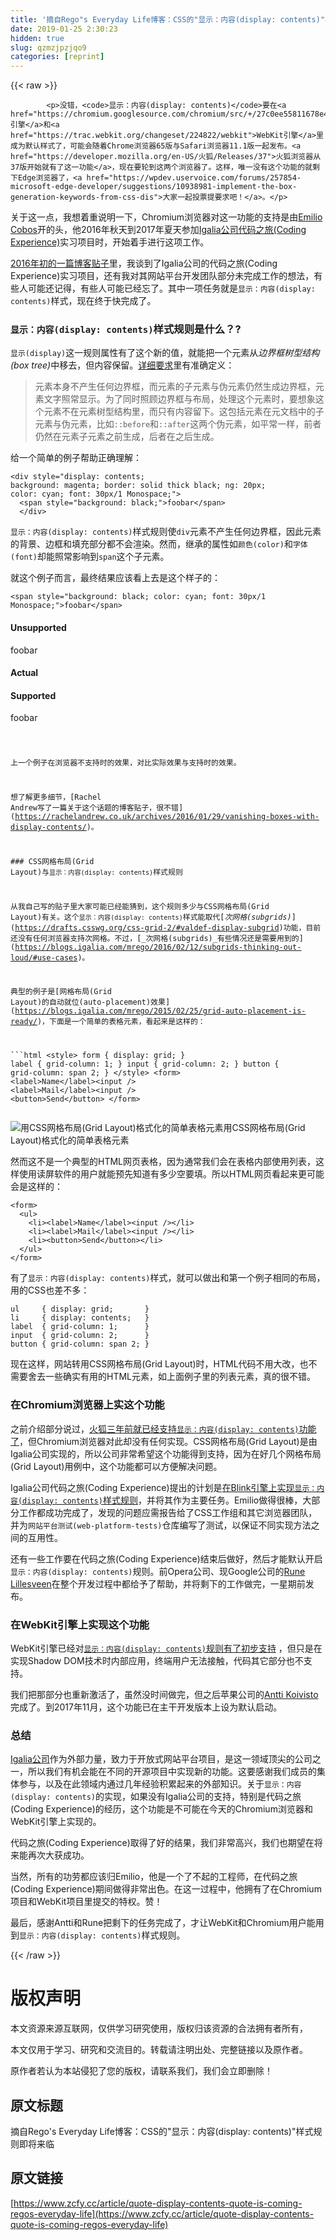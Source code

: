 ```yaml
---
title: '摘自Rego"s Everyday Life博客：CSS的"显示：内容(display: contents)"样式规则即将来临' 
date: 2019-01-25 2:30:23
hidden: true
slug: qzmzjpzjqo9
categories: [reprint]
---
```


{{< raw >}}

            <p>没错，<code>显示：内容(display: contents)</code>要在<a href="https://chromium.googlesource.com/chromium/src/+/27c0ee55811678e4896cf0a07f8c4728bd7a58f2">Blink引擎</a>和<a href="https://trac.webkit.org/changeset/224822/webkit">WebKit引擎</a>里成为默认样式了，可能会随着Chrome浏览器65版与Safari浏览器11.1版一起发布。<a href="https://developer.mozilla.org/en-US/火狐/Releases/37">火狐浏览器从37版开始就有了这一功能</a>，现在要轮到这两个浏览器了。这样，唯一没有这个功能的就剩下Edge浏览器了，<a href="https://wpdev.uservoice.com/forums/257854-microsoft-edge-developer/suggestions/10938981-implement-the-box-generation-keywords-from-css-dis">大家一起投票提要求吧！</a>。</p>
<p>关于这一点，我想着重说明一下，Chromium浏览器对这一功能的支持是由<a href="https://twitter.com/ecbos_">Emilio Cobos</a>开的头，他2016年秋天到2017年夏天参加<a href="https://www.igalia.com/about-us/coding-experience">Igalia公司代码之旅(Coding Experience)</a>实习项目时，开始着手进行这项工作。</p>
<p><a href="https://blogs.igalia.com/mrego/2016/02/25/igalia-coding-experience-on-web-engines/">2016年初的一篇博客贴子</a>里，我谈到了Igalia公司的代码之旅(Coding Experience)实习项目，还有我对其网站平台开发团队部分未完成工作的想法，有些人可能还记得，有些人可能已经忘了。其中一项任务就是<code>显示：内容(display: contents)</code>样式，现在终于快完成了。</p>
<h3><code>显示：内容(display: contents)</code>样式规则是什么？?</h3>
<p><code>显示(display)</code>这一规则属性有了这个新的值，就能把一个元素从<em>边界框树型结构(box tree)</em>中移去，但内容保留。<a href="https://drafts.csswg.org/css-display/#valdef-display-contents">详细要求</a>里有准确定义：</p>
<blockquote>
<p>元素本身不产生任何边界框，而元素的子元素与伪元素仍然生成边界框，元素文字照常显示。为了同时照顾边界框与布局，处理这个元素时，要想象这个元素不在元素树型结构里，而只有内容留下。这包括元素在元文档中的子元素与伪元素，比如<code>::before</code>和<code>::after</code>这两个伪元素，如平常一样，前者仍然在元素子元素之前生成，后者在之后生成。</p>
</blockquote>
<p>给一个简单的例子帮助正确理解：</p>
<pre><code class="hljs xml"><span class="hljs-tag">&lt;<span class="hljs-name">div</span> <span class="hljs-attr">style</span>=<span class="hljs-string">"display: contents;
background: magenta; border: solid thick black; ng: 20px;
color: cyan; font: 30px/1 Monospace;"</span>&gt;</span>
  <span class="hljs-tag">&lt;<span class="hljs-name">span</span> <span class="hljs-attr">style</span>=<span class="hljs-string">"background: black;"</span>&gt;</span>foobar<span class="hljs-tag">&lt;/<span class="hljs-name">span</span>&gt;</span>
  <span class="hljs-tag">&lt;/<span class="hljs-name">div</span>&gt;</span>
</code></pre><p><code>显示：内容(display: contents)</code>样式规则使<code>div</code>元素不产生任何边界框，因此元素的背景、边框和填充部分都不会渲染。然而，继承的属性如<code>颜色(color)</code>和<code>字体(font)</code>却能照常影响到<code>span</code>这个子元素。</p>
<p>就这个例子而言，最终结果应该看上去是这个样子的：</p>
<p><code>&lt;span style="background: black; color: cyan; font: 30px/1 Monospace;"&gt;foobar&lt;/span&gt;</code></p>
<div>

<div>

#### Unsupported

<div>foobar</div>

<p></p></div><p></p>
<div>

#### Actual

</div>

<div>

#### Supported

foobar</div>

<p></p></div><p></p>
<pre><code class="hljs http">

<span class="markdown">上一个例子在浏览器不支持时的效果，对比实际效果与支持时的效果。

想了解更多细节，[<span class="hljs-string">Rachel Andrew写了一篇关于这个话题的博客贴子，很不错</span>](<span class="hljs-link">https://rachelandrew.co.uk/archives/2016/01/29/vanishing-boxes-with-display-contents/</span>)。

<span class="hljs-section">### CSS网格布局(Grid Layout)与`显示：内容(display: contents)`样式规则</span>

从我自己写的贴子里大家可能已经能猜到，这个规则多少与CSS网格布局(Grid Layout)有关。这个<span class="hljs-code">`显示：内容(display: contents)`</span>样式能取代[<span class="hljs-string">_次网格(subgrids)_</span>](<span class="hljs-link">https://drafts.csswg.org/css-grid-2/#valdef-display-subgrid</span>)功能，目前还没有任何浏览器支持次网格。不过，[<span class="hljs-string">_次网格(subgrids)_有些情况还是需要用到的</span>](<span class="hljs-link">https://blogs.igalia.com/mrego/2016/02/12/subgrids-thinking-out-loud/#use-cases</span>)。

典型的例子是[<span class="hljs-string">网格布局(Grid Layout)的自动就位(auto-placement)效果</span>](<span class="hljs-link">https://blogs.igalia.com/mrego/2015/02/25/grid-auto-placement-is-ready/</span>)，下面是一个简单的表格元素，看起来是这样的：

<span class="hljs-code">```html
&lt;style&gt;
  form   { display:     grid;   }
  label  { grid-column: 1;      }
  input  { grid-column: 2;      }
  button { grid-column: span 2; }
&lt;/style&gt;
&lt;form&gt;
  &lt;label&gt;Name&lt;/label&gt;&lt;input /&gt;
  &lt;label&gt;Mail&lt;/label&gt;&lt;input /&gt;
  &lt;button&gt;Send&lt;/button&gt;
&lt;/form&gt;
</span></span></code></pre><p><img src="http://s3.qhres.com/static/9d299d988b482fa7.svg" alt="用CSS网格布局(Grid Layout)格式化的简单表格元素">用CSS网格布局(Grid Layout)格式化的简单表格元素</p>
<p>然而这不是一个典型的HTML网页表格，因为通常我们会在表格内部使用列表，这样使用读屏软件的用户就能预先知道有多少空要填。所以HTML网页看起来更可能会是这样的：</p>
<pre><code class="hljs xml"><span class="hljs-tag">&lt;<span class="hljs-name">form</span>&gt;</span>
  <span class="hljs-tag">&lt;<span class="hljs-name">ul</span>&gt;</span>
    <span class="hljs-tag">&lt;<span class="hljs-name">li</span>&gt;</span><span class="hljs-tag">&lt;<span class="hljs-name">label</span>&gt;</span>Name<span class="hljs-tag">&lt;/<span class="hljs-name">label</span>&gt;</span><span class="hljs-tag">&lt;<span class="hljs-name">input</span> /&gt;</span><span class="hljs-tag">&lt;/<span class="hljs-name">li</span>&gt;</span>
    <span class="hljs-tag">&lt;<span class="hljs-name">li</span>&gt;</span><span class="hljs-tag">&lt;<span class="hljs-name">label</span>&gt;</span>Mail<span class="hljs-tag">&lt;/<span class="hljs-name">label</span>&gt;</span><span class="hljs-tag">&lt;<span class="hljs-name">input</span> /&gt;</span><span class="hljs-tag">&lt;/<span class="hljs-name">li</span>&gt;</span>
    <span class="hljs-tag">&lt;<span class="hljs-name">li</span>&gt;</span><span class="hljs-tag">&lt;<span class="hljs-name">button</span>&gt;</span>Send<span class="hljs-tag">&lt;/<span class="hljs-name">button</span>&gt;</span><span class="hljs-tag">&lt;/<span class="hljs-name">li</span>&gt;</span>
  <span class="hljs-tag">&lt;/<span class="hljs-name">ul</span>&gt;</span>
<span class="hljs-tag">&lt;/<span class="hljs-name">form</span>&gt;</span>
</code></pre>
<p>有了<code>显示：内容(display: contents)</code>样式，就可以做出和第一个例子相同的布局，用的CSS也差不多：</p>
<pre><code class="hljs css"><span class="hljs-selector-tag">ul</span>     { <span class="hljs-attribute">display</span>: grid;       }
<span class="hljs-selector-tag">li</span>     { <span class="hljs-attribute">display</span>: contents;   }
<span class="hljs-selector-tag">label</span>  { <span class="hljs-attribute">grid-column</span>: <span class="hljs-number">1</span>;      }
<span class="hljs-selector-tag">input</span>  { <span class="hljs-attribute">grid-column</span>: <span class="hljs-number">2</span>;      }
<span class="hljs-selector-tag">button</span> { <span class="hljs-attribute">grid-column</span>: span <span class="hljs-number">2</span>; }
</code></pre><p>现在这样，网站转用CSS网格布局(Grid Layout)时，HTML代码不用大改，也不需要舍去一些确实有用的HTML元素，如上面例子里的列表元素，真的很不错。</p>
<h3>在Chromium浏览器上实这个功能</h3>
<p>之前介绍部分说过，<a href="https://bugzilla.mozilla.org/show_bug.cgi?id=1105369">火狐三年前就已经支持<code>显示：内容(display: contents)</code>功能了</a>，但Chromium浏览器对此却没有任何实现。CSS网格布局(Grid Layout)是由Igalia公司实现的，所以公司非常希望这个功能得到支持，因为在好几个网格布局(Grid Layout)用例中，这个功能都可以方便解决问题。</p>
<p>Igalia公司代码之旅(Coding Experience)提出的计划是<a href="https://groups.google.com/a/chromium.org/d/msg/blink-dev/nAUxrvJeNLQ/-e1zF6YkBAAJ">在Blink引擎上实现<code>显示：内容(display: contents)</code>样式规则</a>，并将其作为主要任务。Emilio做得很棒，大部分工作都成功完成了，发现的问题应需报告给了CSS工作组和其它浏览器团队，并为<code>网站平台测试(web-platform-tests)</code>仓库编写了测试，以保证不同实现方法之间的互用性。</p>
<p>还有一些工作要在代码之旅(Coding Experience)结束后做好，然后才能默认开启<code>显示：内容(display: contents)</code>规则。前Opera公司、现Google公司的<a href="https://twitter.com/runeLi">Rune Lillesveen</a>在整个开发过程中都给予了帮助，并将剩下的工作做完，一星期前发布。</p>
<h3>在WebKit引擎上实现这个功能</h3>
<p>WebKit引擎已经对<a href="https://bugs.webkit.org/show_bug.cgi?id=157477"><code>显示：内容(display: contents)</code>规则有了初步支持</a> ，但只是在实现Shadow DOM技术时内部应用，终端用户无法接触，代码其它部分也不支持。</p>
<p>我们把那部分也重新激活了，虽然没时间做完，但之后苹果公司的<a href="https://twitter.com/anttikoivisto">Antti Koivisto</a>完成了。到2017年11月，这个功能已在主干开发版本上设为默认启动。</p>
<h3>总结</h3>
<p><a href="https://www.igalia.com/">Igalia公司</a>作为外部力量，致力于开放式网站平台项目，是这一领域顶尖的公司之一，所以我们有机会能在不同的开源项目中实现新的功能。这要感谢我们成员的集体参与，以及在此领域内通过几年经验积累起来的外部知识。关于<code>显示：内容(display: contents)</code>的实现，如果没有Igalia公司的支持，特别是代码之旅(Coding Experience)的经历，这个功能是不可能在今天的Chromium浏览器和WebKit引擎上实现的。</p>
<p>代码之旅(Coding Experience)取得了好的结果，我们非常高兴，我们也期望在将来能再次大获成功。</p>
<p>当然，所有的功劳都应该归Emilio，他是一个了不起的工程师，在代码之旅(Coding Experience)期间做得非常出色。在这一过程中，他拥有了在Chromium项目和WebKit项目里提交的特权。赞！</p>
<p>最后，感谢Antti和Rune把剩下的任务完成了，才让WebKit和Chromium用户能用到<code>显示：内容(display: contents)</code>样式规则。</p>

          
{{< /raw >}}

# 版权声明
本文资源来源互联网，仅供学习研究使用，版权归该资源的合法拥有者所有，

本文仅用于学习、研究和交流目的。转载请注明出处、完整链接以及原作者。

原作者若认为本站侵犯了您的版权，请联系我们，我们会立即删除！

## 原文标题
摘自Rego's Everyday Life博客：CSS的"显示：内容(display: contents)"样式规则即将来临

## 原文链接
[https://www.zcfy.cc/article/quote-display-contents-quote-is-coming-regos-everyday-life](https://www.zcfy.cc/article/quote-display-contents-quote-is-coming-regos-everyday-life)

